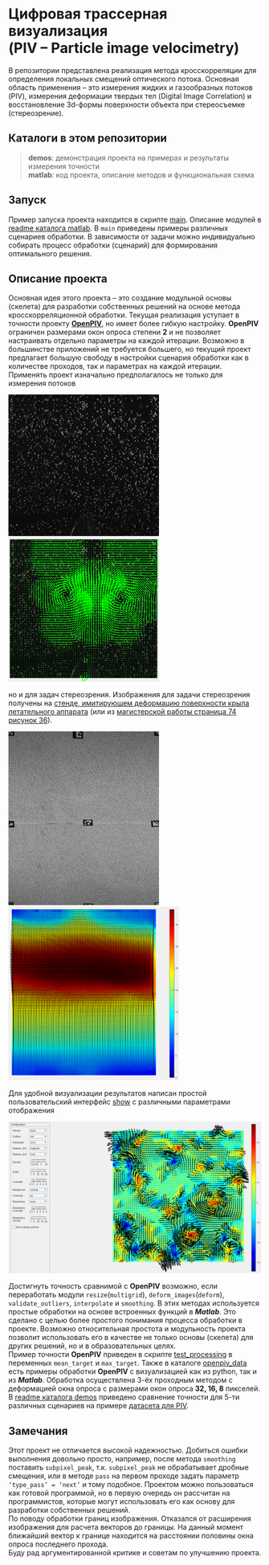 # Цифровая трассерная визуализация <br> (PIV – Particle image velocimetry)
В репозитории представлена реализация метода кросскорреляции для определения
локальных смещений оптического потока. Основная область применения – это измерения
жидких и газообразных потоков (PIV), измерения деформации твердых тел
(Digital Image Correlation) и восстановление 3d-формы поверхности объекта при
стереосъемке (стереозрение).

## Каталоги в этом репозитории
>**demos**: демонстрация проекта на примерах и результаты измерения точности <br>
>**matlab**: код проекта, описание методов и функциональная схема

## Запуск
Пример запуска проекта находится в скрипте [main](/matlab/main.m).
Описание модулей в [readme каталога matlab](/matlab/README.md).
В `main` приведены примеры различных сценариев обработки.
В зависимости от задачи можно индивидуально собирать процесс
обработки (сценарий) для формирования оптимального решения.

## Описание проекта
Основная идея этого проекта – это создание модульной основы (скелета)
для разработки собственных решений на основе метода кросскорреляционной
обработки. Текущая реализация уступает в точности проекту [**OpenPIV**](https://openpiv.readthedocs.io/en/latest/index.html),
но имеет более гибкую настройку. **OpenPIV** ограничен размерами окон опроса
степени **2** и не позволяет настраивать отдельно параметры на каждой итерации.
Возможно в большинстве приложений не требуется большего, но текущий проект
предлагает большую свободу в настройки сценария обработки как в
количестве проходов, так и параметрах на каждой итерации. Применять
проект изначально предполагалось не только для измерения потоков

<p float="left">
<img src="/demos/VortexPair.gif" width="300" />
<img src="/demos/example_1.png" width="300" />
</p>

но и для задач стереозрения. Изображения для задачи стереозрения получены на
[стенде, имитирующем деформацию поверхности крыла летательного аппарата](https://github.com/Stergrim/Recalibration-of-a-stereo-pair-based-on-a-reprojection-error/tree/main)
(или из [магистерской работы страница 74 рисунок 36](/demos/DiplomMaster.pdf)).

<p float="left">
<img src="/demos/SheetSurface.gif" width="300" />
<img src="/demos/example_2.png" width="340" /> 
</p>

Для удобной визуализации результатов написан простой пользовательский интерфейс
[show](/matlab/show.m) с различными параметрами отображения

<p float="left">
<img src="/demos/example_3.png" width="640" />
</p>

Достигнуть точность сравнимой с **OpenPIV** возможно, если переработать
модули `resize`(`multigrid`), `deform_images`(`deform`), `validate_outliers`,
`interpolate` и `smoothing`. В этих методах используется простые обработки на
основе встроенных функций в ***Matlab***. Это сделано с целью более простого
понимания процесса обработки в проекте. Возможно относительная простота и
модульность проекта позволит использовать его в качестве не только основы
(скелета) для других решений, но и в образовательных целях. <br>
Пример точности **OpenPIV** приведен в скрипте [test_processing](/matlab/test_processing.m)
в переменных `mean_target` и `max_target`. Также в каталоге [openpiv_data](/demos/openpiv_data)
есть примеры обработки **OpenPIV** с визуализацией как из python,
так и из ***Matlab***. Обработка осуществлена 3-ёх проходным методом с деформацией
окна опроса с размерами окон опроса **32, 16, 8** пикселей. <br>
В [readme каталога demos](/demos/README.md) приведено сравнение точности
для 5-ти различных сценариев на примере [датасета для PIV](https://github.com/abrosua/cai-piv_dataset).

## Замечания
Этот проект не отличается высокой надежностью. Добиться ошибки выполнения довольно
просто, например, после метода `smoothing` поставить `subpixel_peak`, т.к.
`subpixel_peak` не обрабатывает дробные смещения, или в методе `pass` на первом
проходе задать параметр `‘type_pass’ = ‘next’` и тому подобное. Проектом можно
пользоваться как готовой программой, но в первую очередь он рассчитан на программистов,
которые могут использовать его как основу для разработки собственных решений. <br>
По поводу обработки границ изображения. Отказался от расширения изображения для
расчета векторов до границы. На данный момент ближайший вектор к границе
находится на расстоянии половины окна опроса последнего прохода. <br>
Буду рад аргументированной критике и советам по улучшению проекта.
